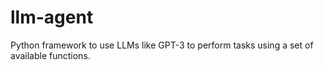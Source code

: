 # llm-agent
Python framework to use LLMs like GPT-3 to perform tasks using a set of available functions.
